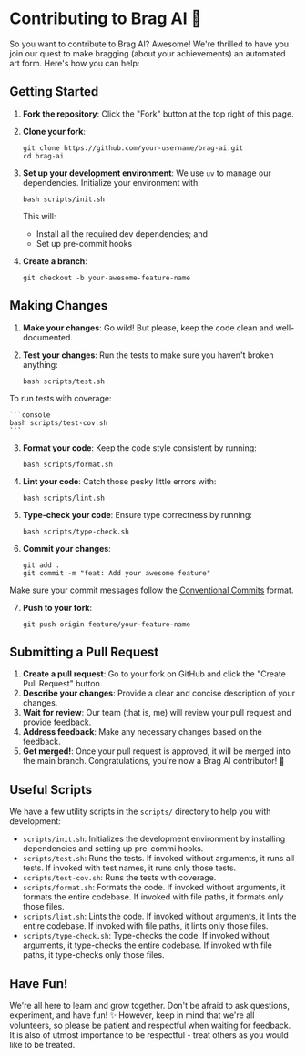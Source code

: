 # Contributing to Brag AI 🎈

So you want to contribute to Brag AI? Awesome! We're thrilled to have you join our quest to make bragging (about
your achievements) an automated art form. Here's how you can help:

## Getting Started

1.  **Fork the repository**: Click the "Fork" button at the top right of this page.
2.  **Clone your fork**:

    ```console
    git clone https://github.com/your-username/brag-ai.git
    cd brag-ai
    ```

3.  **Set up your development environment**: We use `uv` to manage our dependencies. Initialize your environment with:

    ```console
    bash scripts/init.sh
    ```

    This will:

    - Install all the required dev dependencies; and
    - Set up pre-commit hooks

4.  **Create a branch**:

    ```console
    git checkout -b your-awesome-feature-name
    ```

## Making Changes

1.  **Make your changes**: Go wild! But please, keep the code clean and well-documented.
2.  **Test your changes**: Run the tests to make sure you haven't broken anything:

    ```console
    bash scripts/test.sh
    ```

To run tests with coverage:

    ```console
    bash scripts/test-cov.sh
    ```

3.  **Format your code**: Keep the code style consistent by running:

    ```console
    bash scripts/format.sh
    ```

4.  **Lint your code**: Catch those pesky little errors with:

    ```console
    bash scripts/lint.sh
    ```

5.  **Type-check your code**: Ensure type correctness by running:

    ```console
    bash scripts/type-check.sh
    ```

6.  **Commit your changes**:

    ```console
    git add .
    git commit -m "feat: Add your awesome feature"
    ```

Make sure your commit messages follow the [Conventional Commits](https://www.conventionalcommits.org/en/v1.0.0) format.

7.  **Push to your fork**:

    ```console
    git push origin feature/your-feature-name
    ```

## Submitting a Pull Request

1.  **Create a pull request**: Go to your fork on GitHub and click the "Create Pull Request" button.
2.  **Describe your changes**: Provide a clear and concise description of your changes.
3.  **Wait for review**: Our team (that is, me) will review your pull request and provide feedback.
4.  **Address feedback**: Make any necessary changes based on the feedback.
5.  **Get merged!**: Once your pull request is approved, it will be merged into the main branch. Congratulations,
    you're now a Brag AI contributor! 🎉

## Useful Scripts

We have a few utility scripts in the `scripts/` directory to help you with development:

- `scripts/init.sh`: Initializes the development environment by installing dependencies and setting up pre-commi
  hooks.
- `scripts/test.sh`: Runs the tests. If invoked without arguments, it runs all tests. If invoked with test names, it runs only those tests.
- `scripts/test-cov.sh`: Runs the tests with coverage.
- `scripts/format.sh`: Formats the code. If invoked without arguments, it formats the entire codebase. If invoked with file paths, it formats only those files.
- `scripts/lint.sh`: Lints the code. If invoked without arguments, it lints the entire codebase. If invoked with file paths, it lints only those files.
- `scripts/type-check.sh`: Type-checks the code. If invoked without arguments, it type-checks the entire codebase. If invoked with file paths, it type-checks only those files.

## Have Fun!

We're all here to learn and grow together. Don't be afraid to ask questions, experiment, and have fun! ✨
However, keep in mind that we're all volunteers, so please be patient and respectful when waiting for feedback.
It is also of utmost importance to be respectful - treat others as you would like to be treated.
